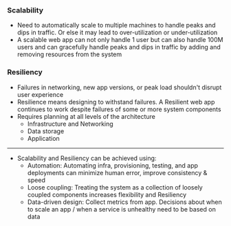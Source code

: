 ### Scalability
- Need to automatically scale to multiple machines to handle peaks and dips in traffic. Or else it may lead to over-utilization or under-utilization
- A scalable web app can not only handle 1 user but can also handle 100M users and can gracefully handle peaks and dips in traffic by adding and removing resources from the system

### Resiliency
- Failures in networking, new app versions, or peak load shouldn't disrupt user experience
- Resilience means designing to withstand failures. A Resilient web app continues to work despite failures of some or more system components
- Requires planning at all levels of the architecture
  - Infrastructure and Networking
  - Data storage
  - Application
---
- Scalability and Resiliency can be achieved using:
  - Automation: Automating infra, provisioning, testing, and app deployments can minimize human error, improve consistency & speed
  - Loose coupling: Treating the system as a collection of loosely coupled components increases flexibility and Resiliency
  - Data-driven design: Collect metrics from app. Decisions about when to scale an app / when a service is unhealthy need to be based on data
